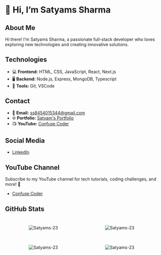 # 👋 Hi, I’m Satyams Sharma

## About Me
Hi there! I'm Satyams Sharma, a passionate full-stack developer who loves exploring new technologies and creating innovative solutions.

## Technologies
- 💻 **Frontend:** HTML, CSS, JavaScript, React, Next.js
- 🖥️ **Backend:** Node.js, Express, MongoDB, Typescript
- 🚀 **Tools:** Git, VSCode
  
## Contact
- 📧 **Email:** ss8454015344@gmail.com
- 🌐 **Portfolio:** [Satyam's Portfolio](https://satyamportfolio.vercel.app/)
- 📺 **YouTube:** [Confuse Coder](http://www.youtube.com/@ConfuseCoder23)

## Social Media
- [LinkedIn](https://www.linkedin.com/in/satyam-sharma-7530b9280)

## YouTube Channel
Subscribe to my YouTube channel for tech tutorials, coding challenges, and more! 🚀
- [Confuse Coder](http://www.youtube.com/@ConfuseCoder23)


## GitHub Stats

<div style="display: flex; justify-content: space-between; align-items: flex-start; flex-wrap: wrap;">
  <div style="flex: 1 0 45%; padding: 10px;">
    <p align="center">
      <img src="https://github-readme-stats.vercel.app/api?username=Satyams-23&show_icons=true&locale=en" alt="Satyams-23" />
    </p>
  </div>
  <div style="flex: 1 0 45%; padding: 10px;">
    <p align="center">
      <img src="https://github-readme-streak-stats.herokuapp.com/?user=Satyams-23" alt="Satyams-23" />
    </p>
  </div>
  <div style="flex: 1 0 45%; padding: 10px;">
    <p align="center">
      <img src="https://github-readme-stats.vercel.app/api/top-langs/?username=Satyams-23&layout=compact" alt="Satyams-23" />
    </p>
  </div>
  <div style="flex: 1 0 45%; padding: 10px;">
    <p align="center">
      <img src="https://github-readme-stats.vercel.app/api/wakatime?username=Satyams-23&layout=compact" alt="Satyams-23" />
    </p>
  </div>
</div>

##



##
